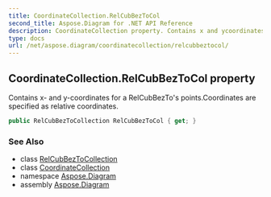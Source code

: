 ```yaml
---
title: CoordinateCollection.RelCubBezToCol
second_title: Aspose.Diagram for .NET API Reference
description: CoordinateCollection property. Contains x and ycoordinates for a RelCubBezTos points.Coordinates are specified as relative coordinates
type: docs
url: /net/aspose.diagram/coordinatecollection/relcubbeztocol/
---
```

## CoordinateCollection.RelCubBezToCol property

Contains x- and y-coordinates for a RelCubBezTo's points.Coordinates are specified as relative coordinates.

```csharp
public RelCubBezToCollection RelCubBezToCol { get; }
```

### See Also

* class [RelCubBezToCollection](../../relcubbeztocollection/)
* class [CoordinateCollection](../)
* namespace [Aspose.Diagram](../../coordinatecollection/)
* assembly [Aspose.Diagram](../../../)


